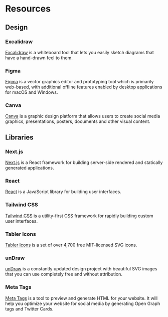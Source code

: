 # Resources

## Design

### Excalidraw

[Excalidraw](https://excalidraw.com/) is a whiteboard tool that lets you easily sketch diagrams that have a hand-drawn feel to them.

### Figma

[Figma](https://www.figma.com/) is a vector graphics editor and prototyping tool which is primarily web-based, with additional offline features enabled by desktop applications for macOS and Windows.

### Canva

[Canva](https://www.canva.com/) is a graphic design platform that allows users to create social media graphics, presentations, posters, documents and other visual content.

## Libraries

### Next.js

[Next.js](https://nextjs.org/) is a React framework for building server-side rendered and statically generated applications.

### React

[React](https://reactjs.org/) is a JavaScript library for building user interfaces.

### Tailwind CSS

[Tailwind CSS](https://tailwindcss.com/) is a utility-first CSS framework for rapidly building custom user interfaces.

### Tabler Icons

[Tabler Icons](https://tabler-icons.io/) is a set of over 4,700 free MIT-licensed SVG icons.

### unDraw

[unDraw](https://undraw.co/) is a constantly updated design project with beautiful SVG images that you can use completely free and without attribution.

### Meta Tags

[Meta Tags](https://metatags.io/) is a tool to preview and generate HTML for your website. It will help you optimize your website for social media by generating Open Graph tags and Twitter Cards.
